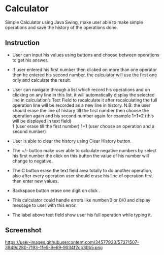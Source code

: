 # Calculator
Simple Calculator using Java Swing, make user able to make simple operations and save the history of the operations done.

## Instruction 


*	User can input his values using buttons and choose between operations to get his answer.

*	If user entered his first number then clicked on more than one operator then he entered his second number, the calculator will use the first one only and calculate the result.

*	User can navigate through a list which record his operations <History> and on clicking on any line in this list, it will automatically display the selected line in calculation’s Text Field to recalculate it after recalculating the full operation line will be recorded as a new line in history.
N.B: the user should erase the line of history till the first number then choose the operation again and his second number again for example 
1+1=2 (this will be displayed in text field)  
1 (user erase till the first number)
1+1 (user choose an operation and a second number)   

*	User is able to clear the history using Clear History button.

*	The +/- button make user able to calculate negative numbers by select his first number the click on this button the value of his number will change to negative.

*	The C button erase the text field area totally to do another operation, also after every operation user should erase his line of operation first then enter new values.

*	Backspace button erase one digit on click <Used to recalculate history>.

*	This calculator could handle errors like number/0 or 0/0 and display message to user with this error.

*	The label above text field show user his full operation while typing it.


## Screenshot

https://user-images.githubusercontent.com/34577933/57371507-3849c280-7193-11e9-9e69-9034f2cb30b5.png

